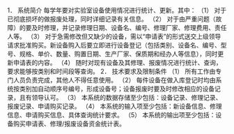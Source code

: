 1．	系统简介
每学年要对实验室设备使用情况进行统计、更新。其中：
（1）	对于已彻底损坏的做报废处理，同时详细记录有关信息。
（2）	对于由严重问题（故障）的要及时修理，并记录修理日期、设备名、编号、修理厂家、修理费用、责任人等。
（3）	对于急需修改但又缺少的设备，需以“申请表”的形式送交上级领导请求批准购买。新设备购入后要立即进行设备登记（包括类别、设备名、编号、型号、规格、单价、数量、购置日期、生产厂家、保质期和经办人等信息），同时更新申请表的内容。
（4）	随时对现有设备及其修理、报废情况进行统计、查询，要求能够按类别和时间段等查询。
2．	技术要求及限制条件
（1）	所有工作由专门人员负责完成，其他人不得任意使用。
（2）	每件设备在做入库登记时均由系统按类别加自动顺序号编号，形成设备号；设备报废时要及时修改相应的设备记录，且有领导认可。
（3）	本系统的数据存储至少包括：设备记录、修理记录、报废记录、申请购买记录。
（4）	本系统的输入项至少包括：新设备信息、修理信息、申请购买信息、具体查询统计要求。
（5）	本系统的输出项至少包括：设备购买申请表、修理/报废设备资金统计表。
